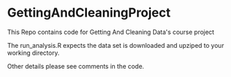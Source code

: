 GettingAndCleaningProject
=========================

This Repo contains code for Getting And Cleaning Data's course project

The run_analysis.R expects the data set is downloaded and upziped to your working directory.

Other details please see comments in the code.
